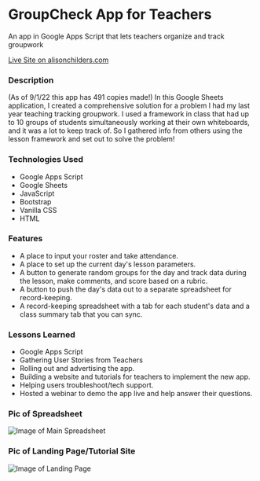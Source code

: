 # GroupCheck App for Teachers
An app in Google Apps Script that lets teachers organize and track groupwork

[Live Site on alisonchilders.com](https://alisonchilders.com/customsolutions/groupcheck/)

### Description
(As of 9/1/22 this app has 491 copies made!) In this Google Sheets application, I created a comprehensive solution for a problem I had my last year teaching tracking groupwork. I used a framework in class that had up to 10 groups of students simultaneously working at their own whiteboards, and it was a lot to keep track of. So I gathered info from others using the lesson framework and set out to solve the problem!

### Technologies Used
- Google Apps Script
- Google Sheets
- JavaScript
- Bootstrap
- Vanilla CSS
- HTML

### Features
- A place to input your roster and take attendance.
- A place to set up the current day's lesson parameters.
- A button to generate random groups for the day and track data during the lesson, make comments, and score based on a rubric.
- A button to push the day's data out to a separate spreadsheet for record-keeping.
- A record-keeping spreadsheet with a tab for each student's data and a class summary tab that you can sync.

### Lessons Learned
- Google Apps Script
- Gathering User Stories from Teachers
- Rolling out and advertising the app.
- Building a website and tutorials for teachers to implement the new app.
- Helping users troubleshoot/tech support.
- Hosted a webinar to demo the app live and help answer their questions.

### Pic of Spreadsheet
![Image of Main Spreadsheet](https://alisonchilders.com/customsolutions/groupcheck/images/Group_Session_Screenshot.png)

### Pic of Landing Page/Tutorial Site
![Image of Landing Page](https://alisonchilders.com/projects/groupcheck_screenshot.png)



